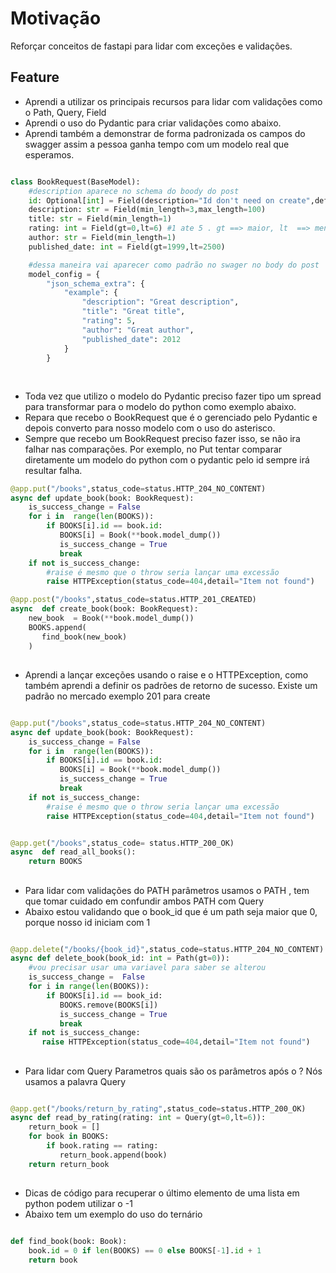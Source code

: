 # Motivação
Reforçar conceitos de fastapi para lidar com exceções e validações.


## Feature
- Aprendi a utilizar os principais recursos para lidar com validações como o Path, Query, Field
- Aprendi o uso do Pydantic para criar validações como abaixo.
- Aprendi também a demonstrar de forma padronizada os campos do swagger assim a pessoa ganha tempo com um modelo real que esperamos.

```python

class BookRequest(BaseModel):
    #description aparece no schema do boody do post
    id: Optional[int] = Field(description="Id don't need on create",default=None)
    description: str = Field(min_length=3,max_length=100)
    title: str = Field(min_length=1)
    rating: int = Field(gt=0,lt=6) #1 ate 5 . gt ==> maior, lt  ==> menor
    author: str = Field(min_length=1)
    published_date: int = Field(gt=1999,lt=2500)

    #dessa maneira vai aparecer como padrão no swager no body do post
    model_config = {
        "json_schema_extra": {
            "example": {
                "description": "Great description",
                "title": "Great title",
                "rating": 5,
                "author": "Great author",
                "published_date": 2012
            }
        }
    

```

##
- Toda vez que utilizo o modelo do Pydantic preciso fazer tipo um spread para transformar para o modelo do python como exemplo abaixo.
- Repara que recebo o BookRequest que é o gerenciado pelo Pydantic e depois converto para nosso modelo com o uso do asterisco.
- Sempre que recebo um BookRequest preciso fazer isso, se não ira falhar nas comparações. Por exemplo, no Put tentar comparar diretamente um modelo do python com o pydantic pelo id sempre irá resultar falha.

```python
@app.put("/books",status_code=status.HTTP_204_NO_CONTENT)
async def update_book(book: BookRequest):
    is_success_change = False
    for i in  range(len(BOOKS)):
        if BOOKS[i].id == book.id:
           BOOKS[i] = Book(**book.model_dump())
           is_success_change = True
           break
    if not is_success_change:
        #raise é mesmo que o throw seria lançar uma excessão
        raise HTTPException(status_code=404,detail="Item not found")

@app.post("/books",status_code=status.HTTP_201_CREATED)
async  def create_book(book: BookRequest):
    new_book  = Book(**book.model_dump())
    BOOKS.append(
       find_book(new_book)
    )

```

##

- Aprendi a lançar exceções usando o raise e o HTTPException, como também aprendi a definir os padrões de retorno de sucesso. Existe um padrão no mercado exemplo 201 para create

```python

@app.put("/books",status_code=status.HTTP_204_NO_CONTENT)
async def update_book(book: BookRequest):
    is_success_change = False
    for i in  range(len(BOOKS)):
        if BOOKS[i].id == book.id:
           BOOKS[i] = Book(**book.model_dump())
           is_success_change = True
           break
    if not is_success_change:
        #raise é mesmo que o throw seria lançar uma excessão
        raise HTTPException(status_code=404,detail="Item not found")


@app.get("/books",status_code= status.HTTP_200_OK)
async  def read_all_books():
    return BOOKS


```

##
- Para lidar com validações do PATH parâmetros usamos o PATH , tem que tomar cuidado em confundir ambos PATH com Query
- Abaixo estou validando que o book_id que é um path seja maior que 0, porque nosso id iniciam com 1

```python

@app.delete("/books/{book_id}",status_code=status.HTTP_204_NO_CONTENT)
async def delete_book(book_id: int = Path(gt=0)):
    #vou precisar usar uma variavel para saber se alterou
    is_success_change =  False
    for i in range(len(BOOKS)):
        if BOOKS[i].id == book_id:
           BOOKS.remove(BOOKS[i])
           is_success_change = True
           break
    if not is_success_change:
       raise HTTPException(status_code=404,detail="Item not found")

```

##
- Para lidar com Query Parametros quais são os parâmetros após o ? Nós usamos a palavra Query

```python

@app.get("/books/return_by_rating",status_code=status.HTTP_200_OK)
async def read_by_rating(rating: int = Query(gt=0,lt=6)):
    return_book = []
    for book in BOOKS:
        if book.rating == rating:
           return_book.append(book)
    return return_book


```

## 
- Dicas de código para recuperar o último elemento de uma lista em python podem utilizar o -1
- Abaixo tem um exemplo do uso do ternário

```python

def find_book(book: Book):
    book.id = 0 if len(BOOKS) == 0 else BOOKS[-1].id + 1
    return book

```





